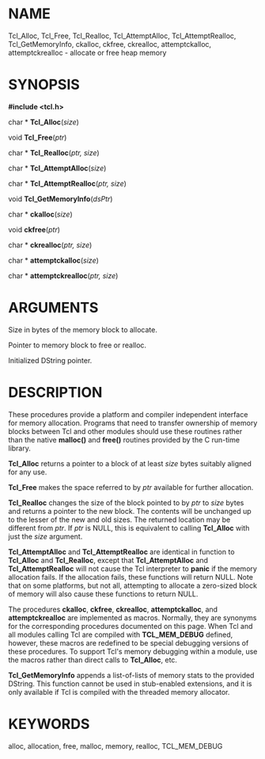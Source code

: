 # NAME

Tcl_Alloc, Tcl_Free, Tcl_Realloc, Tcl_AttemptAlloc, Tcl_AttemptRealloc,
Tcl_GetMemoryInfo, ckalloc, ckfree, ckrealloc, attemptckalloc,
attemptckrealloc - allocate or free heap memory

# SYNOPSIS

**#include \<tcl.h\>**

char \* **Tcl_Alloc**(*size*)

void **Tcl_Free**(*ptr*)

char \* **Tcl_Realloc**(*ptr, size*)

char \* **Tcl_AttemptAlloc**(*size*)

char \* **Tcl_AttemptRealloc**(*ptr, size*)

void **Tcl_GetMemoryInfo**(*dsPtr*)

char \* **ckalloc**(*size*)

void **ckfree**(*ptr*)

char \* **ckrealloc**(*ptr, size*)

char \* **attemptckalloc**(*size*)

char \* **attemptckrealloc**(*ptr, size*)

# ARGUMENTS

Size in bytes of the memory block to allocate.

Pointer to memory block to free or realloc.

Initialized DString pointer.

# DESCRIPTION

These procedures provide a platform and compiler independent interface
for memory allocation. Programs that need to transfer ownership of
memory blocks between Tcl and other modules should use these routines
rather than the native **malloc()** and **free()** routines provided by
the C run-time library.

**Tcl_Alloc** returns a pointer to a block of at least *size* bytes
suitably aligned for any use.

**Tcl_Free** makes the space referred to by *ptr* available for further
allocation.

**Tcl_Realloc** changes the size of the block pointed to by *ptr* to
*size* bytes and returns a pointer to the new block. The contents will
be unchanged up to the lesser of the new and old sizes. The returned
location may be different from *ptr*. If *ptr* is NULL, this is
equivalent to calling **Tcl_Alloc** with just the *size* argument.

**Tcl_AttemptAlloc** and **Tcl_AttemptRealloc** are identical in
function to **Tcl_Alloc** and **Tcl_Realloc**, except that
**Tcl_AttemptAlloc** and **Tcl_AttemptRealloc** will not cause the Tcl
interpreter to **panic** if the memory allocation fails. If the
allocation fails, these functions will return NULL. Note that on some
platforms, but not all, attempting to allocate a zero-sized block of
memory will also cause these functions to return NULL.

The procedures **ckalloc**, **ckfree**, **ckrealloc**,
**attemptckalloc**, and **attemptckrealloc** are implemented as macros.
Normally, they are synonyms for the corresponding procedures documented
on this page. When Tcl and all modules calling Tcl are compiled with
**TCL_MEM_DEBUG** defined, however, these macros are redefined to be
special debugging versions of these procedures. To support Tcl\'s memory
debugging within a module, use the macros rather than direct calls to
**Tcl_Alloc**, etc.

**Tcl_GetMemoryInfo** appends a list-of-lists of memory stats to the
provided DString. This function cannot be used in stub-enabled
extensions, and it is only available if Tcl is compiled with the
threaded memory allocator.

# KEYWORDS

alloc, allocation, free, malloc, memory, realloc, TCL_MEM_DEBUG

<!---
Copyright (c) 1995-1996 Sun Microsystems, Inc
-->

